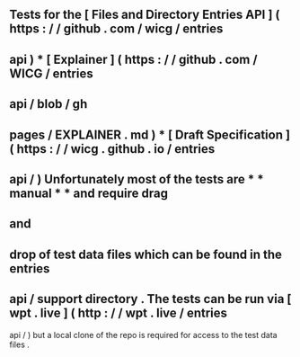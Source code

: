 Tests
for
the
[
Files
and
Directory
Entries
API
]
(
https
:
/
/
github
.
com
/
wicg
/
entries
-
api
)
*
[
Explainer
]
(
https
:
/
/
github
.
com
/
WICG
/
entries
-
api
/
blob
/
gh
-
pages
/
EXPLAINER
.
md
)
*
[
Draft
Specification
]
(
https
:
/
/
wicg
.
github
.
io
/
entries
-
api
/
)
Unfortunately
most
of
the
tests
are
*
*
manual
*
*
and
require
drag
-
and
-
drop
of
test
data
files
which
can
be
found
in
the
entries
-
api
/
support
directory
.
The
tests
can
be
run
via
[
wpt
.
live
]
(
http
:
/
/
wpt
.
live
/
entries
-
api
/
)
but
a
local
clone
of
the
repo
is
required
for
access
to
the
test
data
files
.
